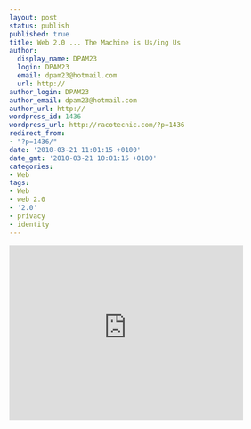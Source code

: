 ```yaml
---
layout: post
status: publish
published: true
title: Web 2.0 ... The Machine is Us/ing Us
author:
  display_name: DPAM23
  login: DPAM23
  email: dpam23@hotmail.com
  url: http://
author_login: DPAM23
author_email: dpam23@hotmail.com
author_url: http://
wordpress_id: 1436
wordpress_url: http://racotecnic.com/?p=1436
redirect_from:
- "?p=1436/"
date: '2010-03-21 11:01:15 +0100'
date_gmt: '2010-03-21 10:01:15 +0100'
categories:
- Web
tags:
- Web
- web 2.0
- '2.0'
- privacy
- identity
---
```


<iframe width="420" height="315" src="https://www.youtube.com/embed/6gmP4nk0EOE" frameborder="0" allowfullscreen></iframe>
